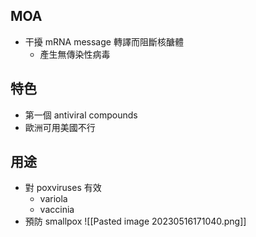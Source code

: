 ## MOA
- 干擾 mRNA message 轉譯而阻斷核醣體
	- 產生無傳染性病毒
## 特色
- 第一個 antiviral compounds
- 歐洲可用美國不行
## 用途
- 對 poxviruses 有效
	- variola
	- vaccinia
- 預防 smallpox 
![[Pasted image 20230516171040.png]]